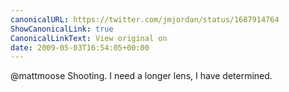 ```yaml
---
canonicalURL: https://twitter.com/jmjordan/status/1687914764
ShowCanonicalLink: true
CanonicalLinkText: View original on
date: 2009-05-03T16:54:05+00:00
---
```

@mattmoose Shooting. I need a longer lens, I have determined.